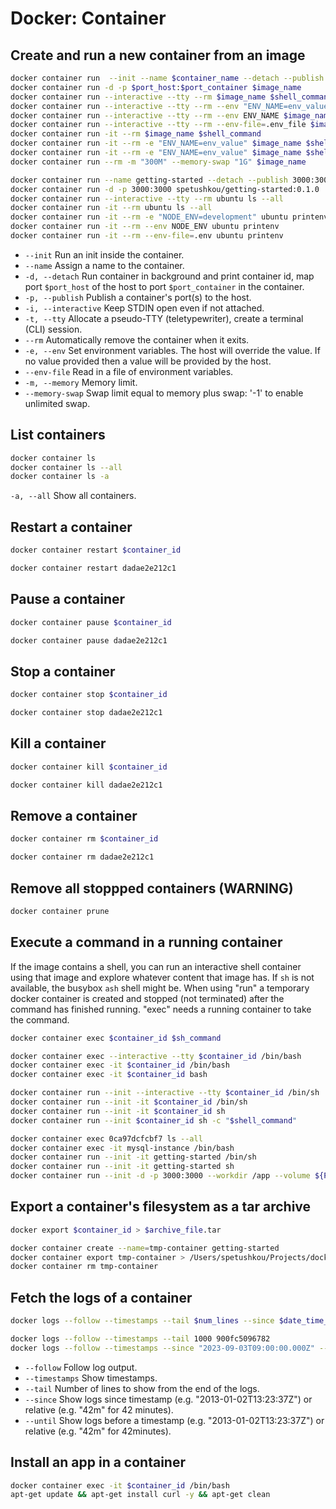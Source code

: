 # Docker: Container

## Create and run a new container from an image

```bash
docker container run  --init --name $container_name --detach --publish $port_host:$port_container $image_name
docker container run -d -p $port_host:$port_container $image_name
docker container run --interactive --tty --rm $image_name $shell_command
docker container run --interactive --tty --rm --env "ENV_NAME=env_value" $image_name $shell_command
docker container run --interactive --tty --rm --env ENV_NAME $image_name $shell_command # ENV_NAME value will be taken from host
docker container run --interactive --tty --rm --env-file=.env_file $image_name $shell_command
docker container run -it --rm $image_name $shell_command
docker container run -it --rm -e "ENV_NAME=env_value" $image_name $shell_command
docker container run -it --rm -e "ENV_NAME=env_value" $image_name $shell_command
docker container run --rm -m "300M" --memory-swap "1G" $image_name

docker container run --name getting-started --detach --publish 3000:3000 spetushkou/getting-started:0.1.0
docker container run -d -p 3000:3000 spetushkou/getting-started:0.1.0
docker container run --interactive --tty --rm ubuntu ls --all
docker container run -it --rm ubuntu ls --all
docker container run -it --rm -e "NODE_ENV=development" ubuntu printenv
docker container run -it --rm --env NODE_ENV ubuntu printenv
docker container run -it --rm --env-file=.env ubuntu printenv
```

- `--init` Run an init inside the container.
- `--name` Assign a name to the container.
- `-d, --detach` Run container in background and print container id, map port `$port_host` of the host to port `$port_container` in the container.
- `-p, --publish` Publish a container's port(s) to the host.
- `-i, --interactive` Keep STDIN open even if not attached.
- `-t, --tty` Allocate a pseudo-TTY (teletypewriter), create a terminal (CLI) session.
- `--rm` Automatically remove the container when it exits.
- `-e, --env` Set environment variables. The host will override the value. If no value provided then a value will be provided by the host.
- `--env-file` Read in a file of environment variables.
- `-m, --memory` Memory limit.
- `--memory-swap` Swap limit equal to memory plus swap: '-1' to enable unlimited swap.

## List containers

```bash
docker container ls
docker container ls --all
docker container ls -a
```

`-a, --all` Show all containers.

## Restart a container

```bash
docker container restart $container_id

docker container restart dadae2e212c1
```

## Pause a container

```bash
docker container pause $container_id

docker container pause dadae2e212c1
```

## Stop a container

```bash
docker container stop $container_id

docker container stop dadae2e212c1
```

## Kill a container

```bash
docker container kill $container_id

docker container kill dadae2e212c1
```

## Remove a container

```bash
docker container rm $container_id

docker container rm dadae2e212c1
```

## Remove all stoppped containers (WARNING)

```bash
docker container prune
```

## Execute a command in a running container

If the image contains a shell, you can run an interactive shell container using that image and explore whatever content that image has.
If `sh` is not available, the busybox `ash` shell might be.
When using "run" a temporary docker container is created and stopped (not terminated) after the command has finished running.
"exec" needs a running container to take the command.

```bash
docker container exec $container_id $sh_command

docker container exec --interactive --tty $container_id /bin/bash
docker container exec -it $container_id /bin/bash
docker container exec -it $container_id bash

docker container run --init --interactive --tty $container_id /bin/sh
docker container run --init -it $container_id /bin/sh
docker container run --init -it $container_id sh
docker container run --init $container_id sh -c "$shell_command"

docker container exec 0ca97dcfcbf7 ls --all
docker container exec -it mysql-instance /bin/bash
docker container run --init -it getting-started /bin/sh
docker container run --init -it getting-started sh
docker container run --init -d -p 3000:3000 --workdir /app --volume ${PWD}:/app node:20-alpine sh -c "npm install && npm run dev"
```

## Export a container's filesystem as a tar archive

```bash
docker export $container_id > $archive_file.tar

docker container create --name=tmp-container getting-started
docker container export tmp-container > /Users/spetushkou/Projects/docker/getting-started.tar
docker container rm tmp-container
```

## Fetch the logs of a container

```bash
docker logs --follow --timestamps --tail $num_lines --since $date_time_utc --until $date_time_utc $container_id

docker logs --follow --timestamps --tail 1000 900fc5096782
docker logs --follow --timestamps --since "2023-09-03T09:00:00.000Z" --until "2023-09-03T23:59:59.000Z" 900fc5096782
```

- `--follow` Follow log output.
- `--timestamps` Show timestamps.
- `--tail` Number of lines to show from the end of the logs.
- `--since` Show logs since timestamp (e.g. "2013-01-02T13:23:37Z") or relative (e.g. "42m" for 42 minutes).
- `--until` Show logs before a timestamp (e.g. "2013-01-02T13:23:37Z") or relative (e.g. "42m" for 42minutes).

## Install an app in a container

```bash
docker container exec -it $container_id /bin/bash
apt-get update && apt-get install curl -y && apt-get clean
```
